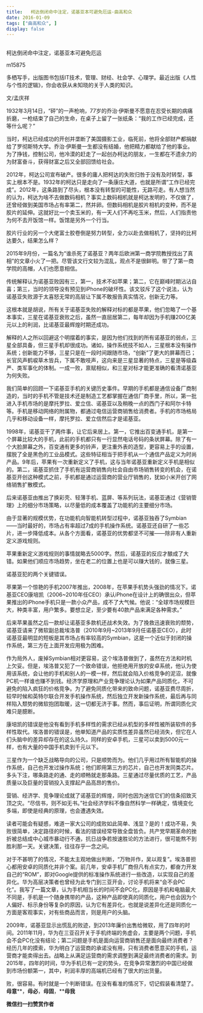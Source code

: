```yaml
---
title:   柯达倒闭命中注定，诺基亚本可避免厄运-曲高和众
date: 2016-01-09
tags: ["曲高和众", ]
display: false
---
```



## 



柯达倒闭命中注定，诺基亚本可避免厄运




m15875




多栖写手，出版图书包括IT技术，管理、财经、社会学、心理学。最近出版《人性与个性的逻辑》，你会收获从未知晓的关于人类的知识。


文/孟庆祥



1932年3月14日，“砰”的一声枪响，77岁的乔治·伊斯曼不愿意在忍受长期的病痛折磨，一枪结束了自己的生命，在桌子上留了一张纸条：“我的工作已经完成，还等什么呢？”

 

当时，柯达已经成功的开创并垄断了美国摄影工业，临死前，他将全部财产都捐献给了<a target="_blank">罗彻斯特</a>大学。乔治·伊斯曼一生都没有结婚，他把精力都献给了他的事业。为了挣钱，控制公司，他冷漠的赶走了一起创办柯达的朋友，一生都在不遗余力的为财富奋斗，获得财富之后又全部回馈给社会。

 

2012年，柯达公司宣布破产。很多的庸人把柯达的失败归咎于没有及时转型，事实上根本不是。1932年的柯达只是走向了一条康庄大道，也就是所谓“工作已经完成”。2012年，这条路到了尽头，根本没有转型的可能性，无路可走。有人想当然的认为，柯达为啥不去做数码相机？事实上数码相机就是柯达发明的，不仅做了，还曾经做到美国市场占有率第二，然并卵。但数码相机是胶片相机的变种，而不是胶片的延伸。这就好比一个卖玉米的，有一天人们不再吃玉米，然后，人们指责他为何不去开饭馆一样。饭馆是另外一个行当。

 

胶片行业的另一个大佬富士胶卷倒是努力转型，全力以赴去做相机了，坚持的比柯达要久，结果怎么样？

 

2015年9月份，一篇名为“谁杀死了诺基亚？两年后欧洲第一商学院教授找出了真相”的文章小火了一把。尽管该文行文较为混乱，观点不是很鲜明。带了了第一商学院的高帽，人们也愿意相信。

 

传统解释认为诺基亚败因有三，第一，技术不如苹果；第二，它在巅峰时期沾沾自喜；第三，当时的领导没有预见到iPhone的破坏性。该文驳斥了这个说法，认为诺基亚失败源于太喜怒无常的高层让下属不敢报告真实情况，创新无力等。

 

这根本就是胡说，所有关于诺基亚失败的解释对标的都是苹果，他们忽略了一个基本事实，三星在诺基亚衰败之后，虽然一直屈居第二，每年却因为手机赚200亿美元以上的利润，比诺基亚最辉煌时期还成功。

 

解释的人之所以回避这个明摆着的事实，是因为他们找到的所有诺基亚的弱点，三星全部具备，但三星手机却很成功。诸如，操作系统技不如人，三星根本没有操作系统；创新能力不够，三星只是在一段时间跟随市场，“创新”了更大的屏幕而已；长官风声鹤唳草木皆兵，下属不敢吱声，这向来是三星显著的特点，三星是等级森严、类军事化的体制。一成一败，禀赋相似，和三星对标才能更准确的看清诺基亚为何失败。

 

我们简单的回顾一下诺基亚手机的关键历史事件。早期的手机都是通信设备厂商制造的，当时的手机不管是技术还是制造工艺都掌握在通信厂商手里，所以，第一批进入手机市场的是摩托罗拉、爱立信、诺基亚以及稍晚一点的西门子和阿尔卡特等。手机是移动网络的附属物，都通过电信运营商销售给消费者。手机的市场格局几乎和移动设备一样，摩托罗拉、爱立信然后才是诺基亚。

 

1998年，诺基亚干了两件事，让它后来居上。第一，它推出百变通手机，是第一个屏幕比较大的手机，此前的手机都只有一行显然电话号码的条状屏幕。除了有一个大脸屏幕之外，百变通有更多的铃声，更注重外表的造型，更容易上手的设置，摆脱了全是黑色的工业品模式。这些特征相当于把手机从一个通信产品定义为时尚产品。9年后，苹果有一次重新定义了手机，这与当年诺基亚重新定义手机是相似的。第二，诺基亚抓住了手机有运营商销售向社会自由市场销售转变的机会，在诺基亚开创这种模式之前，手机都是通过运营商的营业厅销售的，犹如小米开创了网络销售扩散模式。

 

后来诺基亚由推出了换彩壳、轻薄手机、蓝屏、等系列玩法，诺基亚通过《营销管理》上的细分市场策略，以尽量低的成本覆盖了功能机的主要细分市场。

 

由于显著的规模优势，在功能机向智能机转型过程中，诺基亚独吞了Symbian——当时最好的，市场占有率超过7成的手机操作系统。诺基亚还自研了一些芯片，进一步降低成本。从各个方面看，诺基亚的优势都坚不可摧——除非有人重新定义游戏规则。

 

苹果重新定义游戏规则的事情就略去5000字。然后，诺基亚的反应才酿成了大错。如果他们顺应市场趋势，坐在老二的位置上也是可以赚大钱的，就像三星。

 

诺基亚犯的两个关键错误。

 

苹果第一个惊艳的手机2007年推出，2008年，在苹果手机势头强劲的情况下。诺基亚CEO康培凯（2006~2010年任CEO）承认iPhone在设计上的确很出众，但苹果推出的iPhone手机只是一款小众产品，成不了大气候。他说：“全球市场规模巨大，种类丰富，用户繁多。要想立足，至少要有40款产品来满足各种需求。”

 

后来苹果虽然之后一款却让诺基亚多款机还战术失效。为了挽救迅速衰败的颓势，诺基亚请来了微软副总裁埃洛普（2010年9月~2013年9月任诺基亚CEO），此时诺基亚最明显的短板是其市场占有率较高的Symbian，这是一个近似于封闭的操作系统，第三方在上面开发应用极为困难。

 

作为局外人，废掉Symbian相对更容易，这个埃洛普做到了，虽然在方法和时机上欠妥。但是，埃洛普又犯了一个致命错误，他拒绝用开放的安卓系统，他认为使用该系统，会让他的手机和别人的一模一样，然后就会陷入价格竞争的泥沼，就像PC机一样谁也赚不到钱。经济学原理和产业竞争理论认为如果产品同质化，不可避免的陷入疯狂的价格竞争。为了避免同质化带来的致命问题，诺基亚费尽周折，较早时候和英特尔联合开发手机操作系统，然后独立开发新操作系统，最后再与同样陷入颓势的微软抱团取暖，这一切都无济于事。然而，事后证明，所谓同质化灾难只是臆断。

 

康培凯的错误是他没有看到手机多样性的需求已经从机型的多样性被所装软件的多样性取代。埃洛普的错误是，他单知道产品的实质性差异虽然已经消失，但它在人们头脑中的差异却存在的这么持久。同样的安卓手机，三星可以卖到5000元一样，也有大量的中国手机卖到千元以下。

 

三星作为一个缺乏战略导向的公司，只是顺势而为。他们几乎用过所有智能机的操作系统，自己也开发过操作系统；他们即用第三方的芯片，自己也开发同类芯片。多头下注，哪条路走的通、走的顺畅就走那条路。三星通过尽量优质的工艺，产品质量以及巨量的营销投入支撑起产品高昂的售价。

 

营销、经济学、竞争理论成就了诺基亚的辉煌，同时也因为迷信它们的信条招致灭顶之灾。“尽信书，则不如无书。”社会经济学科不像自然科学一样确定，情境变化多端，即使是经典的原理，也会遭遇失效。

 

读者可能会有疑惑，难道一家大公司的成败如此简单、浅显？是的！成功不易，失败很简单，决定路径的时候，看法的错误经常导致全盘皆负。共产党早期革命的挫折被总结成中心城市暴动行不通，抗日战争若按速胜论的方法进行，很可能熬不到胜利那一天。关键决策，往往存乎一念之间。

 

对于不甚明了的情况，不能太主观地做出判断，“万物并作，吴以观复”。埃洛普担心都用安卓的同质化并非个案。前几年，安卓手机厂商但凡有点实力，都奋力开发自己的“ROM”，即对Google提供的标准操作系统进行一些改造，以实现自己的差异化。华为高层决策者也曾经为此专门到三亚开会，讨论手机将来“会不会PC化”。我写了一篇文章，认为手机相当长的时间不会PC化，原因是手机和电脑最大不同是，手机是一个随身携带的产品，这种产品即使真的同质化，用户也会因为个人偏好、标示身份等复杂的原因，认为它有差异化，也就是说差异化还是同质化一方面是客观事实，对有些商品而言，则是用户的头脑。

 

2009年，诺基亚显示出慌乱的败迹，到2013年廉价出售给微软，用了四年的时间。2011年11月，华为在三亚召开关于手机终端的务虚会，主要是两个问题，手机会不会PC化没有结论；第二问题是手机是面向运营商销售还是面向最终消费者？经历几年的摸索，华为明白了运营商的承诺没有用，只有消费者愿意买的手机，运营商才能卖得出去。战略上从满足运营商的需求调整到满足最终消费者的需求。到2015年，四年的时间，华为手机已有一定的势头，在竞争异常激烈的中国已经做到市场份额第一，其中，利润丰厚的高端机已经有了很大的出货量。

 

败，很容易。有时就是一个判断错误。在没有看准的情况下，切记假装看清楚了。**毋意****，****毋必****，****毋固****，****毋我**

 

 




**微信扫一扫赞赏作者**
